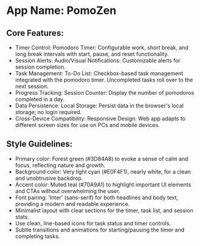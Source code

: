 # **App Name**: PomoZen

## Core Features:

- Timer Control: Pomodoro Timer: Configurable work, short break, and long break intervals with start, pause, and reset functionality.
- Session Alerts: Audio/Visual Notifications: Customizable alerts for session completion.
- Task Management: To-Do List: Checkbox-based task management integrated with the pomodoro timer. Uncompleted tasks roll over to the next session.
- Progress Tracking: Session Counter: Display the number of pomodoros completed in a day.
- Data Persistence: Local Storage: Persist data in the browser's local storage; no login required.
- Cross-Device Compatibility: Responsive Design: Web app adapts to different screen sizes for use on PCs and mobile devices.

## Style Guidelines:

- Primary color: Forest green (#3D84A8) to evoke a sense of calm and focus, reflecting nature and growth.
- Background color: Very light cyan (#E0F4F1), nearly white, for a clean and unobtrusive backdrop.
- Accent color: Muted teal (#70A9A1) to highlight important UI elements and CTAs without overwhelming the user.
- Font pairing: 'Inter' (sans-serif) for both headlines and body text, providing a modern and readable experience.
- Minimalist layout with clear sections for the timer, task list, and session stats.
- Use clean, line-based icons for task status and timer controls.
- Subtle transitions and animations for starting/pausing the timer and completing tasks.